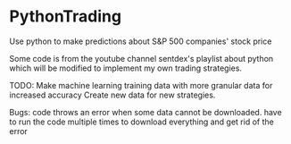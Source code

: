 # PythonTrading
Use python to make predictions about S&P 500 companies' stock price

Some code is from the youtube channel sentdex's playlist about python which will be modified to implement my own trading strategies.

TODO: 
Make machine learning training data with more granular data for increased accuracy
Create new data for new strategies.

Bugs: 
code throws an error when some data cannot be downloaded. have to run the code multiple times to download everything and get rid of the error